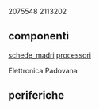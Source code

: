 2075548 
2113202 

## componenti
[schede_madri](componenti/schede_madri.md)
[processori](componenti/processori.md)

Elettronica Padovana


## periferiche